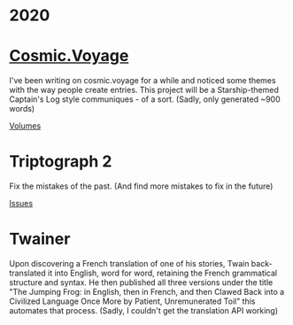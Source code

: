 2020
====

# [Cosmic.Voyage](https://cosmic.voyage)

I've been writing on cosmic.voyage for a while and noticed some themes with the way people create entries.
This project will be a Starship-themed Captain's Log style communiques - of a sort. (Sadly, only generated ~900 words)

[Volumes][1]

# Triptograph 2

Fix the mistakes of the past. (And find more mistakes to fix in the future)

[Issues][2]

# Twainer

Upon discovering a French translation of one of his stories, Twain
back-translated it into English, word for word, retaining the French
grammatical structure and syntax. He then published all three versions under
the title "The Jumping Frog: in English, then in French, and then Clawed Back
into a Civilized Language Once More by Patient, Unremunerated Toil" this
automates that process. (Sadly, I couldn't get the translation API working)



[1]: https://cosmic.voyage/ships/EPX%20Corazon%2023
[2]: https://github.com/JKirchartz/NaNoGenMo/tree/master/2019/triptograph/dist/
